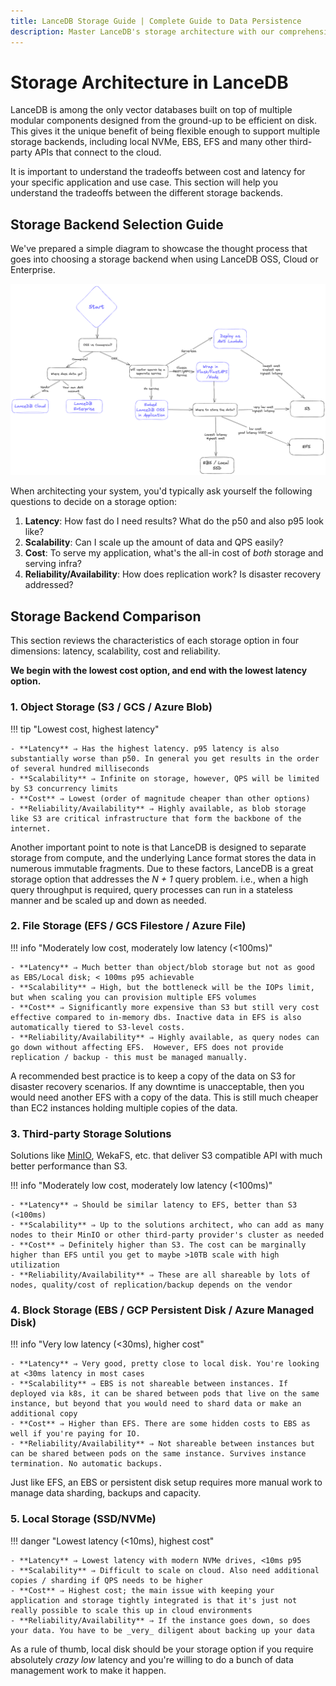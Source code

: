 ```yaml
---
title: LanceDB Storage Guide | Complete Guide to Data Persistence
description: Master LanceDB's storage architecture with our comprehensive guide. Learn about local storage, cloud storage options, and best practices for efficient vector data management and persistence.
---
```


# **Storage Architecture in LanceDB**

LanceDB is among the only vector databases built on top of multiple modular components designed from the ground-up to be efficient on disk. This gives it the unique benefit of being flexible enough to support multiple storage backends, including local NVMe, EBS, EFS and many other third-party APIs that connect to the cloud.

It is important to understand the tradeoffs between cost and latency for your specific application and use case. This section will help you understand the tradeoffs between the different storage backends.

## Storage Backend Selection Guide

We've prepared a simple diagram to showcase the thought process that goes into choosing a storage backend when using LanceDB OSS, Cloud or Enterprise.

![](../assets/lancedb_storage_tradeoffs.png)

When architecting your system, you'd typically ask yourself the following questions to decide on a storage option:

1. **Latency**: How fast do I need results? What do the p50 and also p95 look like?
2. **Scalability**: Can I scale up the amount of data and QPS easily?
3. **Cost**: To serve my application, what's the all-in cost of *both* storage and serving infra?
4. **Reliability/Availability**: How does replication work? Is disaster recovery addressed?

## Storage Backend Comparison

This section reviews the characteristics of each storage option in four dimensions: latency, scalability, cost and reliability.

**We begin with the lowest cost option, and end with the lowest latency option.**

### 1. Object Storage (S3 / GCS / Azure Blob)

!!! tip "Lowest cost, highest latency"

    - **Latency** ⇒ Has the highest latency. p95 latency is also substantially worse than p50. In general you get results in the order of several hundred milliseconds
    - **Scalability** ⇒ Infinite on storage, however, QPS will be limited by S3 concurrency limits
    - **Cost** ⇒ Lowest (order of magnitude cheaper than other options)
    - **Reliability/Availability** ⇒ Highly available, as blob storage like S3 are critical infrastructure that form the backbone of the internet.

Another important point to note is that LanceDB is designed to separate storage from compute, and the underlying Lance format stores the data in numerous immutable fragments. Due to these factors, LanceDB is a great storage option that addresses the _N + 1_ query problem. i.e., when a high query throughput is required, query processes can run in a stateless manner and be scaled up and down as needed.

### 2. File Storage (EFS / GCS Filestore / Azure File)

!!! info "Moderately low cost, moderately low latency (<100ms)"

    - **Latency** ⇒ Much better than object/blob storage but not as good as EBS/Local disk; < 100ms p95 achievable
    - **Scalability** ⇒ High, but the bottleneck will be the IOPs limit, but when scaling you can provision multiple EFS volumes
    - **Cost** ⇒ Significantly more expensive than S3 but still very cost effective compared to in-memory dbs. Inactive data in EFS is also automatically tiered to S3-level costs.
    - **Reliability/Availability** ⇒ Highly available, as query nodes can go down without affecting EFS.  However, EFS does not provide replication / backup - this must be managed manually.

A recommended best practice is to keep a copy of the data on S3 for disaster recovery scenarios. If any downtime is unacceptable, then you would need another EFS with a copy of the data. This is still much cheaper than EC2 instances holding multiple copies of the data.

### 3. Third-party Storage Solutions

Solutions like [MinIO](https://blog.min.io/lancedb-trusted-steed-against-data-complexity/), WekaFS, etc. that deliver S3 compatible API with much better performance than S3.

!!! info "Moderately low cost, moderately low latency (<100ms)"

    - **Latency** ⇒ Should be similar latency to EFS, better than S3 (<100ms)
    - **Scalability** ⇒ Up to the solutions architect, who can add as many nodes to their MinIO or other third-party provider's cluster as needed
    - **Cost** ⇒ Definitely higher than S3. The cost can be marginally higher than EFS until you get to maybe >10TB scale with high utilization
    - **Reliability/Availability** ⇒ These are all shareable by lots of nodes, quality/cost of replication/backup depends on the vendor

### 4. Block Storage (EBS / GCP Persistent Disk / Azure Managed Disk)

!!! info "Very low latency (<30ms), higher cost"

    - **Latency** ⇒ Very good, pretty close to local disk. You're looking at <30ms latency in most cases
    - **Scalability** ⇒ EBS is not shareable between instances. If deployed via k8s, it can be shared between pods that live on the same instance, but beyond that you would need to shard data or make an additional copy
    - **Cost** ⇒ Higher than EFS. There are some hidden costs to EBS as well if you're paying for IO.
    - **Reliability/Availability** ⇒ Not shareable between instances but can be shared between pods on the same instance. Survives instance termination. No automatic backups.

Just like EFS, an EBS or persistent disk setup requires more manual work to manage data sharding, backups and capacity.

### 5. Local Storage (SSD/NVMe)

!!! danger "Lowest latency (<10ms), highest cost"

    - **Latency** ⇒ Lowest latency with modern NVMe drives, <10ms p95
    - **Scalability** ⇒ Difficult to scale on cloud. Also need additional copies / sharding if QPS needs to be higher
    - **Cost** ⇒ Highest cost; the main issue with keeping your application and storage tightly integrated is that it's just not really possible to scale this up in cloud environments
    - **Reliability/Availability** ⇒ If the instance goes down, so does your data. You have to be _very_ diligent about backing up your data

As a rule of thumb, local disk should be your storage option if you require absolutely *crazy low* latency and you're willing to do a bunch of data management work to make it happen.
